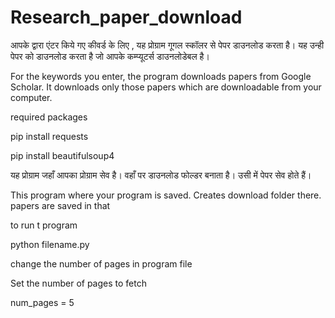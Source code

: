 # Research_paper_download
आपके द्वारा एंटर किये गए  कीवर्ड के लिए , यह प्रोग्राम गूगल स्कॉलर से पेपर डाउनलोड करता है।  यह  उन्ही पेपर को डाउनलोड करता है जो आपके कम्प्यूटर्स डाउनलोडेबल है। 

For the keywords you enter, the program downloads papers from Google Scholar. It downloads only those papers which are downloadable from your computer.

required packages 

pip install requests

pip install beautifulsoup4

यह प्रोग्राम जहाँ आपका प्रोग्राम सेव है।  वहाँ पर डाउनलोड फोल्डर बनाता है। उसी में पेपर सेव होते हैं। 


This program where your program is saved. Creates download folder there. papers are saved in that

to run t program 

python filename.py

change the number of pages in program file

Set the number of pages to fetch

num_pages = 5
